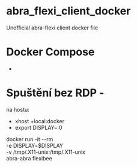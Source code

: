 # abra_flexi_client_docker
Unofficial abra-flexi client docker file




# Docker Compose
-






# Spuštění bez RDP - 
na hostu:
- xhost +local:docker
- export DISPLAY=:0


docker run -it --rm \
    -e DISPLAY=$DISPLAY \
    -v /tmp/.X11-unix:/tmp/.X11-unix \
    abra-abra flexibee

